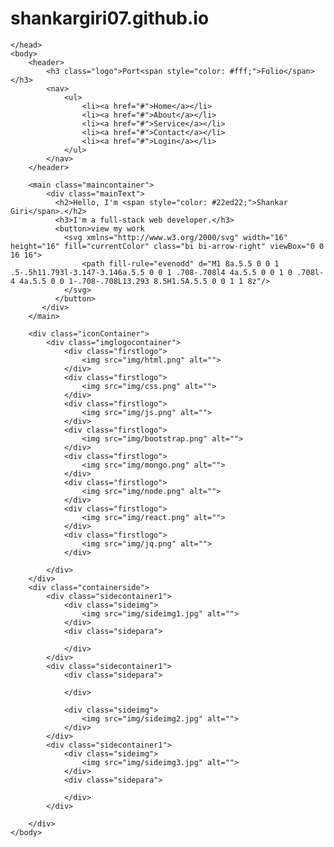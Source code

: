 # shankargiri07.github.io
<!DOCTYPE html>
<html lang="en">
    <head>
        <meta charset="UTF-8">
        <meta http-equiv="X-UA-Compatible" content="IE=edge">
        <meta name="viewport" content="width=device-width, initial-scale=1.0">
        <title>Document</title>
        <link rel="stylesheet" href="style.css">    
       
    </head>
    <body>
        <header>
            <h3 class="logo">Port<span style="color: #fff;">Folio</span></h3>
            <nav>
                <ul>
                    <li><a href="#">Home</a></li>
                    <li><a href="#">About</a></li>
                    <li><a href="#">Service</a></li>
                    <li><a href="#">Contact</a></li>
                    <li><a href="#">Login</a></li>
                </ul>
            </nav>
        </header>

        <main class="maincontainer">
            <div class="mainText">
              <h2>Hello, I'm <span style="color: #22ed22;">Shankar Giri</span>.</h2>
              <h3>I'm a full-stack web developer.</h3>
              <button>view my work 
                <svg xmlns="http://www.w3.org/2000/svg" width="16" height="16" fill="currentColor" class="bi bi-arrow-right" viewBox="0 0 16 16">
                    <path fill-rule="evenodd" d="M1 8a.5.5 0 0 1 .5-.5h11.793l-3.147-3.146a.5.5 0 0 1 .708-.708l4 4a.5.5 0 0 1 0 .708l-4 4a.5.5 0 0 1-.708-.708L13.293 8.5H1.5A.5.5 0 0 1 1 8z"/>
                </svg>
              </button>
           </div>
        </main>

        <div class="iconContainer">
            <div class="imglogocontainer">
                <div class="firstlogo">
                    <img src="img/html.png" alt="">
                </div>
                <div class="firstlogo">
                    <img src="img/css.png" alt="">
                </div>
                <div class="firstlogo">
                    <img src="img/js.png" alt="">
                </div>
                <div class="firstlogo">
                    <img src="img/bootstrap.png" alt="">
                </div>
                <div class="firstlogo">
                    <img src="img/mongo.png" alt="">
                </div>
                <div class="firstlogo">
                    <img src="img/node.png" alt="">
                </div>
                <div class="firstlogo">
                    <img src="img/react.png" alt="">
                </div>
                <div class="firstlogo">
                    <img src="img/jq.png" alt="">
                </div>
                
            </div>
        </div>
        <div class="containerside">
            <div class="sidecontainer1">
                <div class="sideimg">
                    <img src="img/sideimg1.jpg" alt="">
                </div>
                <div class="sidepara">
    
                </div>
            </div>
            <div class="sidecontainer1">
                <div class="sidepara">
    
                </div>
                
                <div class="sideimg">
                    <img src="img/sideimg2.jpg" alt="">
                </div>      
            </div>
            <div class="sidecontainer1">
                <div class="sideimg">
                    <img src="img/sideimg3.jpg" alt="">
                </div>
                <div class="sidepara">
    
                </div>
            </div>
           
        </div>
    </body>
</html>
